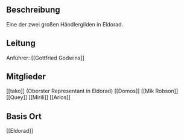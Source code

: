 ## Beschreibung
Eine der zwei großen Händlergilden in Eldorad.

## Leitung
Anführer: [[Gottfried Godwins]]

## Mitglieder
[[tako]] (Oberster Representant in Eldorad)
[[Domos]]
[[Mik Robson]]
[[Quey]]
[[Mirili]]
[[Arlos]]

## Basis Ort
[[Eldorad]]